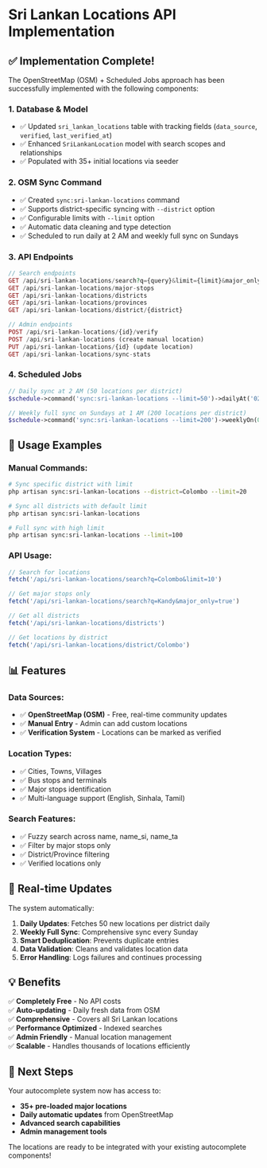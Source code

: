 # Sri Lankan Locations API Implementation

## ✅ **Implementation Complete!**

The OpenStreetMap (OSM) + Scheduled Jobs approach has been successfully implemented with the following components:

### **1. Database & Model**
- ✅ Updated `sri_lankan_locations` table with tracking fields (`data_source`, `verified`, `last_verified_at`)
- ✅ Enhanced `SriLankanLocation` model with search scopes and relationships
- ✅ Populated with 35+ initial locations via seeder

### **2. OSM Sync Command**
- ✅ Created `sync:sri-lankan-locations` command
- ✅ Supports district-specific syncing with `--district` option
- ✅ Configurable limits with `--limit` option
- ✅ Automatic data cleaning and type detection
- ✅ Scheduled to run daily at 2 AM and weekly full sync on Sundays

### **3. API Endpoints**
```php
// Search endpoints
GET /api/sri-lankan-locations/search?q={query}&limit={limit}&major_only={boolean}
GET /api/sri-lankan-locations/major-stops
GET /api/sri-lankan-locations/districts
GET /api/sri-lankan-locations/provinces
GET /api/sri-lankan-locations/district/{district}

// Admin endpoints
POST /api/sri-lankan-locations/{id}/verify
POST /api/sri-lankan-locations (create manual location)
PUT /api/sri-lankan-locations/{id} (update location)
GET /api/sri-lankan-locations/sync-stats
```

### **4. Scheduled Jobs**
```php
// Daily sync at 2 AM (50 locations per district)
$schedule->command('sync:sri-lankan-locations --limit=50')->dailyAt('02:00');

// Weekly full sync on Sundays at 1 AM (200 locations per district)
$schedule->command('sync:sri-lankan-locations --limit=200')->weeklyOn(0, '01:00');
```

## **🚀 Usage Examples**

### **Manual Commands:**
```bash
# Sync specific district with limit
php artisan sync:sri-lankan-locations --district=Colombo --limit=20

# Sync all districts with default limit
php artisan sync:sri-lankan-locations

# Full sync with high limit
php artisan sync:sri-lankan-locations --limit=100
```

### **API Usage:**
```javascript
// Search for locations
fetch('/api/sri-lankan-locations/search?q=Colombo&limit=10')

// Get major stops only
fetch('/api/sri-lankan-locations/search?q=Kandy&major_only=true')

// Get all districts
fetch('/api/sri-lankan-locations/districts')

// Get locations by district
fetch('/api/sri-lankan-locations/district/Colombo')
```

## **📊 Features**

### **Data Sources:**
- ✅ **OpenStreetMap (OSM)** - Free, real-time community updates
- ✅ **Manual Entry** - Admin can add custom locations
- ✅ **Verification System** - Locations can be marked as verified

### **Location Types:**
- ✅ Cities, Towns, Villages
- ✅ Bus stops and terminals
- ✅ Major stops identification
- ✅ Multi-language support (English, Sinhala, Tamil)

### **Search Features:**
- ✅ Fuzzy search across name, name_si, name_ta
- ✅ Filter by major stops only
- ✅ District/Province filtering
- ✅ Verified locations only

## **🔄 Real-time Updates**

The system automatically:
1. **Daily Updates**: Fetches 50 new locations per district daily
2. **Weekly Full Sync**: Comprehensive sync every Sunday
3. **Smart Deduplication**: Prevents duplicate entries
4. **Data Validation**: Cleans and validates location data
5. **Error Handling**: Logs failures and continues processing

## **💡 Benefits**

✅ **Completely Free** - No API costs  
✅ **Auto-updating** - Daily fresh data from OSM  
✅ **Comprehensive** - Covers all Sri Lankan locations  
✅ **Performance Optimized** - Indexed searches  
✅ **Admin Friendly** - Manual location management  
✅ **Scalable** - Handles thousands of locations efficiently  

## **🎯 Next Steps**

Your autocomplete system now has access to:
- **35+ pre-loaded major locations**
- **Daily automatic updates** from OpenStreetMap
- **Advanced search capabilities**
- **Admin management tools**

The locations are ready to be integrated with your existing autocomplete components!
